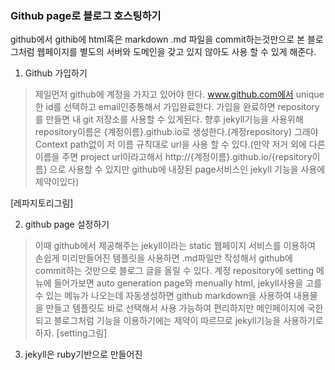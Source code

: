### Github page로 블로그 호스팅하기
github에서 githib에 html혹은 markdown .md 파일을 commit하는것만으로 본 블로그처럼 웹페이지를 별도의 서버와 도메인을 갖고 있지 않아도 사용 할 수 있게 해준다.

1. Github 가입하기  
 > 제일먼저 github에 계정을 가지고 있어야 한다. www.github.com에서 unique한 id를 선택하고 email인증통해서 가입완료한다.
가입을 완료하면 repository를 만들면 내 git 저장소를 사용할 수 있게된다. 향후 jekyll기능을 사용위해 repository이름은 {계정이름}.github.io로 생성한다.(계정repository) 그래야 Context path없이 저 이름 규칙대로 url을 사용 할 수 있다.(만약 저거 외에 다른 이름을 주면 project url이라고해서 http://{계정이름}.github.io/{repsitory이름} 으로 사용할 수 있지만 github에 내장된 page서비스인 jekyll 기능을 사용에 제약이있다)
  
[레파지토리그림]
  
2. github page 설정하기  
 > 이때 github에서 제공해주는 jekyll이라는 static 웹페이지 서비스를 이용하여 손쉽게 미리만들어진 템플릿을 사용하면 .md파일만 작성해서 github에 commit하는 것만으로 블로그 글을 올릴 수 있다.
 > 계정 repository에 setting 메뉴에 들어가보면 auto generation page와 menually html, jekyll사용을 고를 수 있는 메뉴가 나오는데 자동생성하면 github markdown을 사용하여 내용물을 만들고 템플릿도 바로 선택해서 사용 가능하여 편리하지만 메인페이지에 국한되고 블로그처럼 기능을 이용하기에는 제약이 따르므로 jekyll기능을 사용하기로하자.
[setting그림]

3. jekyll은 ruby기반으로 만들어진 



